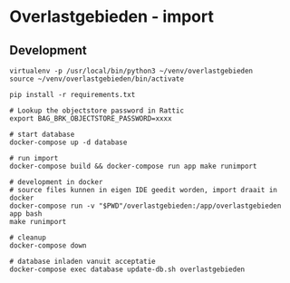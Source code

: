 # Overlastgebieden - import

## Development
	virtualenv -p /usr/local/bin/python3 ~/venv/overlastgebieden
    source ~/venv/overlastgebieden/bin/activate

    pip install -r requirements.txt

    # Lookup the objectstore password in Rattic
    export BAG_BRK_OBJECTSTORE_PASSWORD=xxxx

    # start database
    docker-compose up -d database

    # run import
    docker-compose build && docker-compose run app make runimport

    # development in docker
    # source files kunnen in eigen IDE geedit worden, import draait in docker
    docker-compose run -v "$PWD"/overlastgebieden:/app/overlastgebieden app bash
    make runimport

    # cleanup
    docker-compose down

    # database inladen vanuit acceptatie
    docker-compose exec database update-db.sh overlastgebieden


